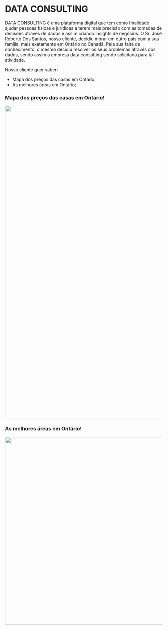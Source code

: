 # DATA CONSULTING

DATA CONSULTING é uma plataforma digital que tem como finalidade ajudar pessoas físicas e jurídicas a terem mais precisão com as tomadas de decisões atraves de dados e assim criando insights de negócios. O Sr. José Roberto Dos Santos, nosso cliente, decidiu morar em outro país com a sua família, mais exatamente em Ontário no Canadá. Pela sua falta de conhecimento, o mesmo decidiu resolver os seus problemas através dos dados, sendo assim a empresa data consulting sendo solicitada para tal atividade.

Nosso cliente quer saber:

* Mapa dos preços das casas em Ontário;
* As melhores áreas em Ontário;

<span align="left">

### Mapa dos preços das casas em Ontário!  

</span>


<div align="left">
<img src="https://user-images.githubusercontent.com/110690751/200132669-b857fbb3-a7c2-49d9-b9db-145a8d9ae23c.jpeg" width="1000px" />
</div>

</span>

<span align="left">

### As melhores áreas em Ontário! 

<div align="left">
<img src="https://user-images.githubusercontent.com/110690751/200132700-f6564169-9f2b-4901-91bd-4ed7ac712707.jpeg" width="600px" />
</div>
